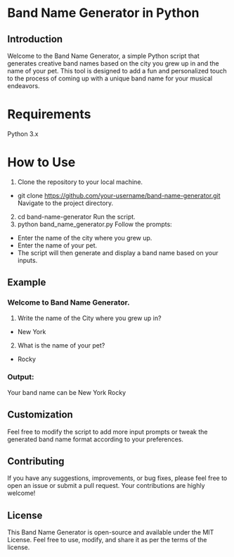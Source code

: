# Band Name Generator in Python
## Introduction
Welcome to the Band Name Generator, a simple Python script that generates creative band names based on the city you grew up in and the name of your pet. This tool is designed to add a fun and personalized touch to the process of coming up with a unique band name for your musical endeavors.

# Requirements
Python 3.x

# How to Use
1. Clone the repository to your local machine.
- git clone https://github.com/your-username/band-name-generator.git
Navigate to the project directory.
2. cd band-name-generator
Run the script.
3. python band_name_generator.py
Follow the prompts:
- Enter the name of the city where you grew up.
- Enter the name of your pet.
- The script will then generate and display a band name based on your inputs.

## Example
### Welcome to Band Name Generator.
1. Write the name of the City where you grew up in?
- New York
2. What is the name of your pet?
- Rocky

### Output: 
Your band name can be New York Rocky

## Customization
Feel free to modify the script to add more input prompts or tweak the generated band name format according to your preferences.

## Contributing
If you have any suggestions, improvements, or bug fixes, please feel free to open an issue or submit a pull request. Your contributions are highly welcome!

## License
This Band Name Generator is open-source and available under the MIT License. Feel free to use, modify, and share it as per the terms of the license.